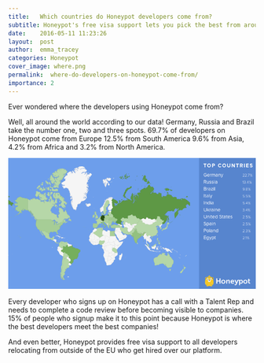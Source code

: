 ```yaml
---
title:   Which countries do Honeypot developers come from?
subtitle: Honeypot's free visa support lets you pick the best from around the world 
date:    2016-05-11 11:23:26
layout:  post
author:  emma_tracey
categories: Honeypot
cover_image: where.png
permalink:  where-do-developers-on-honeypot-come-from/
importance: 2
---
```


Ever wondered where the developers using Honeypot come from?

<!--more--> 


Well, all around the world according to our data! Germany, Russia and Brazil take the number one, two and three spots. 69.7% of developers on Honeypot come from Europe 12.5% from South America 9.6% from Asia, 4.2% from Africa and 3.2% from North America. 

![honeypot developers](/assets/images/top-countries.png)


Every developer who signs up on Honeypot has a call with a Talent Rep and needs to  complete a code review before becoming visible to companies. 15% of people who signup make it to this point because Honeypot is where the best developers meet the best companies! 

And even better, Honeypot provides free visa support to all developers relocating from outside of the EU who get hired over our platform.  


